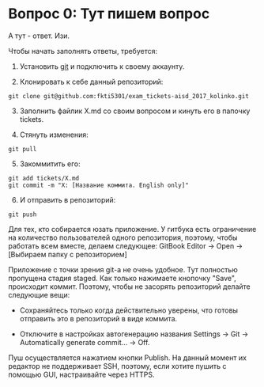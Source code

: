 # Вопрос 0: Тут пишем вопрос
А тут - ответ. Изи.

Чтобы начать заполнять ответы, требуется:

1. Установить [git](https://git-scm.com/download/win) и подключить к своему аккаунту.

2. Клонировать к себе данный репозиторий:
```
git clone git@github.com:fkti5301/exam_tickets-aisd_2017_kolinko.git
```
3. Заполнить файлик X.md со своим вопросом и кинуть его в папочку tickets.

4. Стянуть изменения:
```
git pull
```

5. Закоммитить его:
```
git add tickets/X.md
git commit -m "X: [Название коммита. English only]"
```

6. И отправить в репозиторий:
```
git push
```

Для тех, кто собирается юзать приложение. У гитбука есть ограничение на количество пользователей одного репозитория, поэтому, чтобы работать всем вместе, делаем следующее: GitBook Editor -> Open -> [Выбираем папку с репозиторием]

Приложение с точки зрения git-а не очень удобное. Тут полностью пропущена стадия staged. Как только нажимаете кнопочку "Save", происходит коммит. Поэтому, чтобы не засорять репозиторий делайте следующие вещи:

* Сохраняйтесь только когда действительно уверены, что готовы отправить это в репозиторий в виде коммита.

* Отключите в настройках автогенерацию названия Settings -> Git -> Automatically generate commit... -> Off.
 
Пуш осуществляется нажатием кнопки Publish. На данный момент их редактор не поддерживает SSH, поэтому, если хотите пушить с помощью GUI, настраивайте через HTTPS.